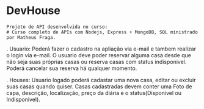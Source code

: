 # DevHouse

    Projeto de API desenvolvida no curso: 
    # Curso completo de APIs com Nodejs, Express + MongoDB, SQL ministrado por Matheus Fraga.
  
  . Usuario: Poderá fazer o cadastro na apliação via e-mail e tambem realizar o login via e-mail.
   O usuario deve poder reservar alguma casa desde que não seja suas próprias casas  ou reserva casas com status indisponivel.
   Poderá cancelar sua reserva há qualquer momento.
   
 . Houses: Usuario logado poderá cadastar uma nova casa, editar ou excluir suas casas quando quiser. Casas cadastradas devem conter uma Foto de capa, descrição, localização, preço da diária e o status(Disponivel ou Indisponivel).

